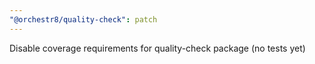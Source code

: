 ```yaml
---
"@orchestr8/quality-check": patch
---
```


Disable coverage requirements for quality-check package (no tests yet)
